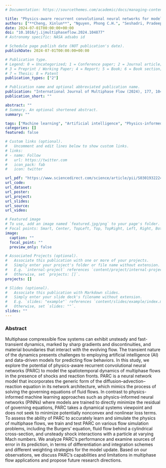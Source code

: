 ```yaml
---
# Documentation: https://sourcethemes.com/academic/docs/managing-content/

title: "Physics-aware recurrent convolutional neural networks for modeling multiphase compressible flows"
authors: ["**Cheng, Xinlun**", "Nguyen, Phong C.H.", "Seshadri, Pradeep K.", "Verma, Mayank", "Gray, Zoe J.", "Udaykumar, H.S.", "Baek, Stephen"]
date: 2024-07-01T00:00:00+00:00
doi: "10.1016/j.ijmultiphaseflow.2024.104877"
# Astronomy specific: NASA adsabs id

# Schedule page publish date (NOT publication's date).
publishDate: 2024-07-01T00:00:00+00:00

# Publication type.
# Legend: 0 = Uncategorized; 1 = Conference paper; 2 = Journal article;
# 3 = Preprint / Working Paper; 4 = Report; 5 = Book; 6 = Book section;
# 7 = Thesis; 8 = Patent
publication_types: ["2"]

# Publication name and optional abbreviated publication name.
publication: "International Journal of Multiphase Flow (2024), 177, 104877"
publication_short: ""

abstract: ""
# Summary. An optional shortened abstract.
summary: ""

tags: ["Machine learning", "Artificial intelligence", "Physics-informed machine learning", "Fluid dynamics", "Data-driven modeling", "AI4Science"]
categories: []
featured: false

# Custom links (optional).
#   Uncomment and edit lines below to show custom links.
# links:
# - name: Follow
#   url: https://twitter.com
#   icon_pack: fab
#   icon: twitter

url_pdf: "https://www.sciencedirect.com/science/article/pii/S030193222400154X/pdfft?md5=ff92eaff42909502185eb211e52010ca&pid=1-s2.0-S030193222400154X-main.pdf"
url_code:
url_dataset:
url_poster:
url_project:
url_slides:
url_source:
url_video:

# Featured image
# To use, add an image named `featured.jpg/png` to your page's folder. 
# Focal points: Smart, Center, TopLeft, Top, TopRight, Left, Right, BottomLeft, Bottom, BottomRight.
image:
  caption: ""
  focal_point: ""
  preview_only: false

# Associated Projects (optional).
#   Associate this publication with one or more of your projects.
#   Simply enter your project's folder or file name without extension.
#   E.g. `internal-project` references `content/project/internal-project/index.md`.
#   Otherwise, set `projects: []`.
projects: []

# Slides (optional).
#   Associate this publication with Markdown slides.
#   Simply enter your slide deck's filename without extension.
#   E.g. `slides: "example"` references `content/slides/example/index.md`.
#   Otherwise, set `slides: ""`.
slides: ""
---
```

### Abstract
Multiphase compressible flow systems can exhibit unsteady and fast-transient dynamics, marked by sharp gradients and discontinuities, and material boundaries that interact with the evolving flow. The transient nature of the dynamics presents challenges to employing artificial intelligence (AI) and data-driven models for predicting flow behaviors. In this study, we explore the potential of physics-aware recurrent convolutional neural networks (PARC) to model the spatiotemporal dynamics of multiphase flows in the presence of shocks and reaction fronts. PARC is a neural network model that incorporates the generic form of the diffusion–advection–reaction equation in its network architecture, which mimics the process of solving the governing equations of fluid flows. In contrast to physics-informed machine learning approaches such as physics-informed neural networks (PINNs) where models are trained to directly minimize the residual of governing equations, PARC takes a dynamical systems viewpoint and does not seek to minimize potentially nonconvex and nonlinear loss terms. To assess the ability of PARC to accurately learn and simulate the physics of multiphase flows, we train and test PARC on various flow simulation problems, including the Burgers’ equation, fluid flow behind a cylindrical cross-section, and unsteady shock interactions with a particle at varying Mach numbers. We analyze PARC’s performance and examine sources of error in its prediction, in terms of differentiation and integration schemes and different weighting strategies for the model update. Based on our observations, we discuss PARC’s capabilities and limitations in multiphase flow applications and propose future research directions.
